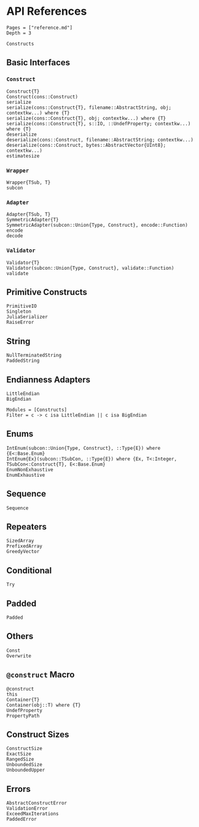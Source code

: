 # API References

```@contents
Pages = ["reference.md"]
Depth = 3
```

```@docs
Constructs
```

## Basic Interfaces

### `Construct`

```@docs
Construct{T}
Construct(cons::Construct)
serialize
serialize(cons::Construct{T}, filename::AbstractString, obj; contextkw...) where {T}
serialize(cons::Construct{T}, obj; contextkw...) where {T}
serialize(cons::Construct{T}, s::IO, ::UndefProperty; contextkw...) where {T}
deserialize
deserialize(cons::Construct, filename::AbstractString; contextkw...)
deserialize(cons::Construct, bytes::AbstractVector{UInt8}; contextkw...)
estimatesize
```

### `Wrapper`

```@docs
Wrapper{TSub, T}
subcon
```

### `Adapter`

```@docs
Adapter{TSub, T}
SymmetricAdapter{T}
SymmetricAdapter(subcon::Union{Type, Construct}, encode::Function)
encode
decode
```

### `Validator`

```@docs
Validator{T}
Validator(subcon::Union{Type, Construct}, validate::Function)
validate
```

## Primitive Constructs

```@docs
PrimitiveIO
Singleton
JuliaSerializer
RaiseError
```

## String

```@docs
NullTerminatedString
PaddedString
```

## Endianness Adapters

```@docs
LittleEndian
BigEndian
```

```@autodocs
Modules = [Constructs]
Filter = c -> c isa LittleEndian || c isa BigEndian
```

## Enums

```@docs
IntEnum(subcon::Union{Type, Construct}, ::Type{E}) where {E<:Base.Enum}
IntEnum{Ex}(subcon::TSubCon, ::Type{E}) where {Ex, T<:Integer, TSubCon<:Construct{T}, E<:Base.Enum}
EnumNonExhaustive
EnumExhaustive
```

## Sequence

```@docs
Sequence
```

## Repeaters

```@docs
SizedArray
PrefixedArray
GreedyVector
```

## Conditional

```@docs
Try
```

## Padded

```@docs
Padded
```

## Others

```@docs
Const
Overwrite
```

## `@construct` Macro

```@docs
@construct
this
Container{T}
Container(obj::T) where {T}
UndefProperty
PropertyPath
```

## Construct Sizes

```@docs
ConstructSize
ExactSize
RangedSize
UnboundedSize
UnboundedUpper
```

## Errors

```@docs
AbstractConstructError
ValidationError
ExceedMaxIterations
PaddedError
```
